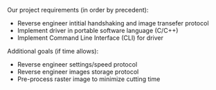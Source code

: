 Our project requirements (in order by precedent):

* Reverse engineer intitial handshaking and image transefer protocol
* Implement driver in portable software language (C/C++)
* Implement Command Line Interface (CLI) for driver

Additional goals (if time allows):

* Reverse engineer settings/speed protocol
* Reverse engineer images storage protocol
* Pre-process raster image to minimize cutting time
